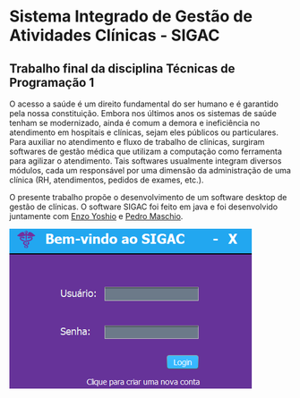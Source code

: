 # Sistema Integrado de Gestão de Atividades Clínicas - SIGAC
## Trabalho final da disciplina Técnicas de Programação 1

O acesso a saúde é um direito fundamental do ser humano e é garantido pela nossa 
constituição. Embora nos últimos anos os sistemas de saúde tenham se
modernizado, ainda é comum a demora e ineficiência no atendimento em hospitais e
clínicas, sejam eles públicos ou particulares. Para auxiliar no atendimento e fluxo de
trabalho de clínicas, surgiram softwares de gestão médica que utilizam a
computação como ferramenta para agilizar o atendimento. Tais softwares
usualmente integram diversos módulos, cada um responsável por uma dimensão da
administração de uma clínica (RH, atendimentos, pedidos de exames, etc.).

O presente trabalho propõe o desenvolvimento de um software desktop de gestão
de clínicas. O software SIGAC foi feito em java e foi desenvolvido juntamente com [Enzo Yoshio](https://github.com/enzoyoshio) e [Pedro Maschio](https://github.com/pedro-maschio).

![img1](imgs/sigac.png)
